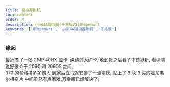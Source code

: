 ```yaml
---
title: 路由器刷机
toc: content
order: 4
description: 小米4A路由器(千兆版V1)刷openwrt
keywords: ['刷openwrt', '小米4A路由器刷机','千兆版']
---
```


### 缘起

最近搞了一张 CMP 40HX 显卡, 纯纯的大矿卡, 收到货之后看了下还挺新, 看评测说好像介于 2060 和 2060S 之间,  
370 的价格拼多多购入
到家后立马就安排了一波清灰, 贴上了 9 块 9 买的霍尼韦尔相变片
中间虽然有点困难,万幸都已经解决了;
